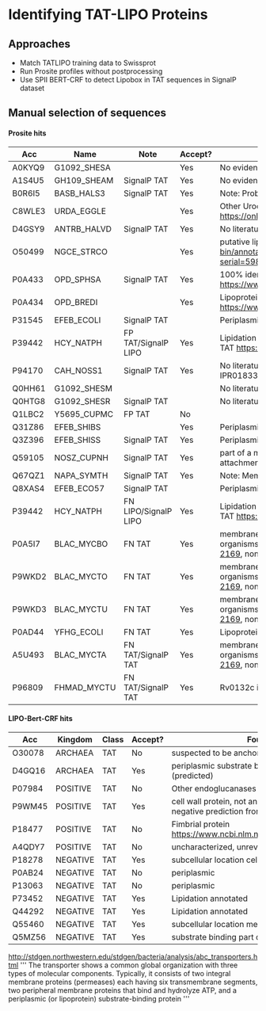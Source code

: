 # Identifying TAT-LIPO Proteins


## Approaches
- Match TATLIPO training data to Swissprot
- Run Prosite profiles without postprocessing
- Use SPII BERT-CRF to detect Lipobox in TAT sequences in SignalP dataset



## Manual selection of sequences


#### Prosite hits
Acc    |  Name        | Note                 | Accept? | Found evidence
-------|--------------|----------------------|---------|------
A0KYQ9 |  G1092_SHESA |                      | Yes     | No evidence
A1S4U5 |  GH109_SHEAM | SignalP TAT          | Yes     | No evidence
B0R6I5 |  BASB_HALS3  | SignalP TAT          | Yes     | Note: Probably anchored to the membrane by lipids.
C8WLE3 |  URDA_EGGLE  |                      | Yes     | Other Urocanate reductases are membrane-bound https://onlinelibrary.wiley.com/doi/full/10.1111/mmi.12067
D4GSY9 |  ANTRB_HALVD | SignalP TAT          | Yes     | No literature
O50499 |  NGCE_STRCO  |                      | Yes     | putative lipoprotein http://strepdb.streptomyces.org.uk/cgi-bin/annotation.pl?serial=5989&accession=AL645882&width=900
P0A433 |  OPD_SPHSA   | SignalP TAT          | Yes     | 100% identity Lipoprotein https://www.ncbi.nlm.nih.gov/pmc/articles/PMC4817201/
P0A434 |  OPD_BREDI   |                      | Yes     | Lipoprotein https://www.ncbi.nlm.nih.gov/pmc/articles/PMC4817201/
P31545 |  EFEB_ECOLI  | SignalP TAT          |         | Periplasmic protein, no evidence
P39442 |  HCY_NATPH   | FP TAT/SignalP LIPO  | Yes     | Lipidation annotated. Binds a Cu ion, might be reason for TAT https://www.nature.com/articles/nrmicro2814
P94170 |  CAH_NOSS1   | SignalP TAT          | Yes     | No literature, some CAs are membrane-bound (Interpro IPR018338)
Q0HH61 |  G1092_SHESM |                      |         | No literature
Q0HTG8 |  G1092_SHESR | SignalP TAT          |         | No literature
Q1LBC2 |  Y5695_CUPMC | FP TAT               | No      |
Q31Z86 |  EFEB_SHIBS  |                      | Yes     | Periplasmic protein, no evidence
Q3Z396 |  EFEB_SHISS  | SignalP TAT          | Yes     | Periplasmic protein, no evidence
Q59105 |  NOSZ_CUPNH  | SignalP TAT          | Yes     | part of a membrane-attached complex, no evidence for attachment of NosZ
Q67QZ1 |  NAPA_SYMTH  | SignalP TAT          | Yes     | Note: Membrane-associated.
Q8XAS4 |  EFEB_ECO57  | SignalP TAT          |         | Periplasmic protein, no evidence
P39442 |  HCY_NATPH   | FN LIPO/SignalP LIPO | Yes     | Lipidation annotated. Binds a Cu ion, might be reason for TAT https://www.nature.com/articles/nrmicro2814
P0A5I7 |  BLAC_MYCBO  | FN TAT               | Yes     | membrane-bound betalactamases confirmed in other organisms https://doi.org/10.1099/00221287-144-8-2169, none here
P9WKD2 |  BLAC_MYCTO  | FN TAT               | Yes     | membrane-bound betalactamases confirmed in other organisms https://doi.org/10.1099/00221287-144-8-2169, none here
P9WKD3 |  BLAC_MYCTU  | FN TAT               | Yes     | membrane-bound betalactamases confirmed in other organisms https://doi.org/10.1099/00221287-144-8-2169, none here
P0AD44 |  YFHG_ECOLI  | FN TAT               | Yes     | Lipoprotein http://stepdb.eu/strains/k12/secretome_via_tat
A5U493 |  BLAC_MYCTA  | FN TAT/SignalP TAT   | Yes     | membrane-bound betalactamases confirmed in other organisms https://doi.org/10.1099/00221287-144-8-2169, none here
P96809 |  FHMAD_MYCTU | FN TAT/SignalP TAT   | Yes     |Rv0132c is anchored to the cell envelope.


#### LIPO-Bert-CRF hits
Acc    |  Kingdom     | Class                | Accept? | Found evidence
-------|--------------|----------------------|---------|------
O30078 | ARCHAEA      |TAT                   | No      | suspected to be anchored to membrane by other protein
D4GQ16 | ARCHAEA      |TAT                   | Yes     | periplasmic substrate binding part of ABC transporter (predicted)
P07984 | POSITIVE     |TAT                   | No      | Other endoglucanases are lipoproteins
P9WM45 | POSITIVE     |TAT                   | Yes     | cell wall protein, not annotated as lipoprotein because negative prediction from LipoP
P18477 | POSITIVE     |TAT                   | No      | Fimbrial protein https://www.ncbi.nlm.nih.gov/pmc/articles/PMC208884/
A4QDY7 | POSITIVE     |TAT                   | No      | uncharacterized, unreviewed
P18278 | NEGATIVE     |TAT                   | Yes     | subcellular location cell membrane 
P0AB24 | NEGATIVE     |TAT                   | No      | periplasmic 
P13063 | NEGATIVE     |TAT                   | No      | periplasmic
P73452 | NEGATIVE     |TAT                   | Yes     | Lipidation annotated
Q44292 | NEGATIVE     |TAT                   | Yes     | Lipidation annotated
Q55460 | NEGATIVE     |TAT                   | Yes     | subcellular location membrane
Q5MZ56 | NEGATIVE     |TAT                   | Yes     | substrate binding part of ABC transporter


http://stdgen.northwestern.edu/stdgen/bacteria/analysis/abc_transporters.html
'''
 The transporter shows a common global organization with three types of molecular components. Typically, it consists of two integral membrane proteins (permeases) each having six transmembrane segments, two peripheral membrane proteins that bind and hydrolyze ATP, and a periplasmic (or lipoprotein) substrate-binding protein
'''

